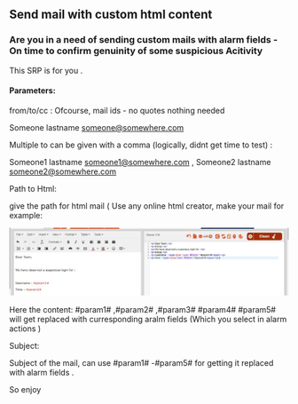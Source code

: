 ﻿## Send mail with custom html content


### Are you in a need of sending custom mails with alarm fields -On time to confirm genuinity of some suspicious Acitivity 

This SRP is for you .

#### Parameters:

from/to/cc :  Ofcourse, mail ids -  no quotes nothing needed

Someone lastname <someone@somewhere.com>

Multiple to can be given with a comma (logically, didnt get time to test) :

Someone1 lastname <someone1@somewhere.com> , Someone2 lastname <someone2@somewhere.com>

Path to Html: 

give the path for html mail ( Use any online html creator, make your mail for example:

![See](./html.jpg)

Here the content:  #param1# ,#param2#  ,#param3#  #param4# #param5# will get replaced with curresponding aralm fields (Which you select in alarm actions )

Subject:

Subject of the mail, can use #param1# -#param5# for getting it replaced with alarm fields .


So enjoy